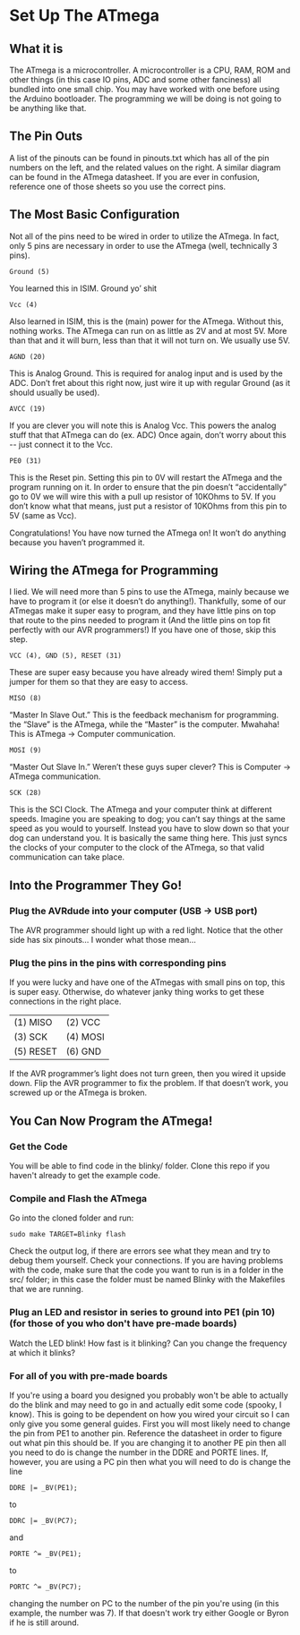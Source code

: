 ﻿
# Set Up The ATmega

## What it is
The ATmega is a microcontroller. A microcontroller is a CPU, RAM, ROM and other things (in this case IO pins, ADC and some other fanciness) all bundled into one small chip. You may have worked with one before using the Arduino bootloader. The programming we will be doing is not going to be anything like that.

## The Pin Outs
A list of the pinouts can be found in pinouts.txt which has all of the pin numbers on the left, and the related values on the right. A similar diagram can be found in the ATmega datasheet. If you are ever in confusion, reference one of those sheets so you use the correct pins.

## The Most Basic Configuration
Not all of the pins need to be wired in order to utilize the ATmega. In fact, only 5 pins are necessary in order to use the ATmega (well, technically 3 pins).

```
Ground (5)
```

You learned this in ISIM. Ground yo’ shit

```
Vcc (4)
```

Also learned in ISIM, this is the (main) power for the ATmega. Without this, nothing works. The ATmega can run on as little as 2V and at most 5V. More than that and it will burn, less than that it will not turn on. We usually use 5V.

```
AGND (20)
```

This is Analog Ground. This is required for analog input and is used by the ADC. Don’t fret about this right now, just wire it up with regular Ground (as it should usually be used). 

```
AVCC (19)
```

If you are clever you will note this is Analog Vcc. This powers the analog stuff that that ATmega can do (ex. ADC) Once again, don’t worry about this -- just connect it to the Vcc. 

```
PE0 (31)
```

This is the Reset pin. Setting this pin to 0V will restart the ATmega and the program running on it. In order to ensure that the pin doesn’t “accidentally” go to 0V we will wire this with a pull up resistor of 10KOhms to 5V. If you don’t know what that means, just put a resistor of 10KOhms from this pin to 5V (same as Vcc).

Congratulations! You have now turned the ATmega on! It won’t do anything because you haven’t programmed it. 

## Wiring the ATmega for Programming
I lied. We will need more than 5 pins to use the ATmega, mainly because we have to program it (or else it doesn’t do anything!). Thankfully, some of our ATmegas make it super easy to program, and they have little pins on top that route to the pins needed to program it (And the little pins on top fit perfectly with our AVR programmers!) If you have one of those, skip this step. 

```
VCC (4), GND (5), RESET (31)
```

These are super easy because you have already wired them! Simply put a jumper for them so that they are easy to access.

```
MISO (8)
```

“Master In Slave Out.” This is the feedback mechanism for programming. the “Slave” is the ATmega, while the “Master” is the computer. Mwahaha! This is ATmega -> Computer communication.

```
MOSI (9)
```

“Master Out Slave In.” Weren’t these guys super clever? This is Computer -> ATmega communication.

```
SCK (28)
```

This is the SCI Clock. The ATmega and your computer think at different speeds. Imagine you are speaking to dog; you can’t say things at the same speed as you would to yourself. Instead you have to slow down so that your dog can understand you. It is basically the same thing here. This just syncs the clocks of your computer to the clock of the ATmega, so that valid communication can take place.

## Into the Programmer They Go!
### Plug the AVRdude into your computer (USB -> USB port)
The AVR programmer should light up with a red light. Notice that the other side has six pinouts… I wonder what those mean...

### Plug the pins in the pins with corresponding pins
If you were lucky and have one of the ATmegas with small pins on top, this is super easy. Otherwise, do whatever janky thing works to get these connections in the right place.

|           |          |
| :-------- | :------- |
| (1) MISO  | (2) VCC  |
| (3) SCK   | (4) MOSI |
| (5) RESET | (6) GND  |

If the AVR programmer’s light does not turn green, then you wired it upside down. Flip the AVR programmer to fix the problem. If that doesn’t work, you screwed up or the ATmega is broken.

## You Can Now Program the ATmega!
### Get the Code
You will be able to find code in the blinky/ folder. Clone this repo if you haven't already to get the example code.


### Compile and Flash the ATmega
Go into the cloned folder and run:

```
sudo make TARGET=Blinky flash
```

Check the output log, if there are errors see what they mean and try to debug them yourself. Check your connections. If you are having problems with the code, make sure that the code you want to run is in a folder in the src/ folder; in this case the folder must be named Blinky with the Makefiles that we are running.

### Plug an LED and resistor in series to ground into PE1 (pin 10) (for those of you who don't have pre-made boards)
Watch the LED blink! How fast is it blinking? Can you change the frequency at which it blinks?

### For all of you with pre-made boards
If you're using a board you designed you probably won't be able to actually do the blink and may need to go in and actually edit some code (spooky, I know). This is going to be dependent on how you wired your circuit so I can only give you some general guides. First you will most likely need to change the pin from PE1 to another pin. Reference the datasheet in order to figure out what pin this should be. If you are changing it to another PE pin then all you need to do is change the number in the DDRE and PORTE lines. If, however, you are using a PC pin then what you will need to do is change the line

```
DDRE |= _BV(PE1);
```

to 

```
DDRC |= _BV(PC7);
```

and 

```
PORTE ^= _BV(PE1);
```

to

```
PORTC ^= _BV(PC7);
```

changing the number on PC to the number of the pin you're using (in this example, the number was 7). If that doesn't work try either Google or Byron if he is still around.

